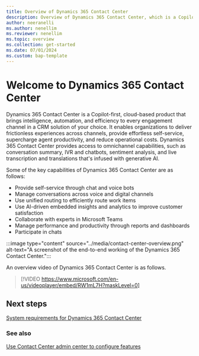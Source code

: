```yaml
---
title: Overview of Dynamics 365 Contact Center
description: Overview of Dynamics 365 Contact Center, which is a Copilot-first, cloud-based contact center.
author: neeranelli
ms.author: nenellim
ms.reviewer: nenellim
ms.topic: overview
ms.collection: get-started
ms.date: 07/01/2024
ms.custom: bap-template
---
```


# Welcome to Dynamics 365 Contact Center

Dynamics 365 Contact Center is a Copilot-first, cloud-based product that brings intelligence, automation, and efficiency to every engagement channel in a CRM solution of your choice. It enables organizations to deliver frictionless experiences across channels, provide effortless self-service, supercharge agent productivity, and reduce operational costs. Dynamics 365 Contact Center provides access to omnichannel capabilities, such as conversation summary, IVR and chatbots, sentiment analysis, and live transcription and translations that's infused with generative AI.

Some of the key capabilities of Dynamics 365 Contact Center are as follows:

- Provide self-service through chat and voice bots
- Manage conversations across voice and digital channels
- Use unified routing to efficiently route work items
- Use AI-driven embedded insights and analytics to improve customer satisfaction
- Collaborate with experts in Microsoft Teams
- Manage performance and productivity through reports and dashboards
- Participate in chats

:::image type="content" source="../media/contact-center-overview.png" alt-text="A screenshot of the end-to-end working of the Dynamics 365 Contact Center.":::

An overview video of Dynamics 365 Contact Center is as follows.

> [!VIDEO https://www.microsoft.com/en-us/videoplayer/embed/RW1mL7H?maskLevel=0]

## Next steps

[System requirements for Dynamics 365 Contact Center](system-requirements-contact-center.md)  

### See also

[Use Contact Center admin center to configure features](../administer/cc-admin-center.md)  


